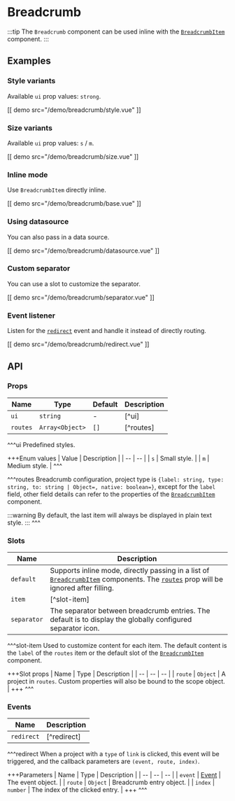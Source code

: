 # Breadcrumb

:::tip
The `Breadcrumb` component can be used inline with the [`BreadcrumbItem`](./breadcrumb-item) component.
:::

## Examples

### Style variants

Available `ui` prop values: `strong`.

[[ demo src="/demo/breadcrumb/style.vue" ]]

### Size variants

Available `ui` prop values: `s` / `m`.

[[ demo src="/demo/breadcrumb/size.vue" ]]

### Inline mode

Use `BreadcrumbItem` directly inline.

[[ demo src="/demo/breadcrumb/base.vue" ]]

### Using datasource

You can also pass in a data source.

[[ demo src="/demo/breadcrumb/datasource.vue" ]]

### Custom separator

You can use a slot to customize the separator.

[[ demo src="/demo/breadcrumb/separator.vue" ]]

### Event listener

Listen for the [`redirect`](#events-redirect) event and handle it instead of directly routing.

[[ demo src="/demo/breadcrumb/redirect.vue" ]]

## API

### Props

| Name | Type | Default | Description |
| -- | -- | -- | -- |
| ``ui`` | `string` | - | [^ui] |
| ``routes`` | `Array<Object>` | `[]` | [^routes] |

^^^ui
Predefined styles.

+++Enum values
| Value | Description |
| -- | -- |
| `s` | Small style. |
| `m` | Medium style. |
^^^

^^^routes
Breadcrumb configuration, project type is `{label: string, type: string, to: string | Object=, native: boolean=}`, except for the `label` field, other field details can refer to the properties of the [`BreadcrumbItem`](./breadcrumb-item) component.

:::warning
By default, the last item will always be displayed in plain text style.
:::
^^^

### Slots

| Name | Description |
| -- | -- |
| ``default`` | Supports inline mode, directly passing in a list of [`BreadcrumbItem`](./breadcrumb-item) components. The [`routes`](#props-routes) prop will be ignored after filling. |
| ``item`` | [^slot-item] |
| ``separator`` | The separator between breadcrumb entries. The default is to display the globally configured separator icon. |

^^^slot-item
Used to customize content for each item. The default content is the `label` of the `routes` item or the default slot of the [`BreadcrumbItem`](./breadcrumb-item) component.

+++Slot props
| Name | Type | Description |
| -- | -- | -- |
| `route` | `Object` | A project in `routes`. Custom properties will also be bound to the scope object. |
+++
^^^

### Events

| Name | Description |
| -- | -- |
| ``redirect`` | [^redirect] |

^^^redirect
When a project with a `type` of `link` is clicked, this event will be triggered, and the callback parameters are `(event, route, index)`.

+++Parameters
| Name | Type | Description |
| -- | -- | -- |
| ``event`` | [Event](https://developer.mozilla.org/en-US/docs/Web/Events/click) | The event object. |
| ``route`` | `Object` | Breadcrumb entry object. |
| ``index`` | `number` | The index of the clicked entry. |
+++
^^^
